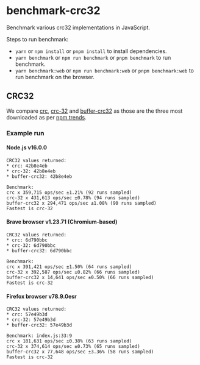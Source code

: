 # benchmark-crc32

Benchmark various crc32 implementations in JavaScript.

Steps to run benchmark:

- `yarn` or `npm install` or `pnpm install` to install dependencies.
- `yarn benchmark` or `npm run benchmark` or `pnpm benchmark` to run benchmark.
- `yarn benchmark:web` or `npm run benchmark:web` or `pnpm benchmark:web` to run
  benchmark on the browser.

## CRC32

We compare [crc][1], [crc-32][2] and [buffer-crc32][3] as those are the
three most downloaded as per [npm trends][4].

### Example run

#### Node.js v16.0.0

```console
CRC32 values returned:
* crc: 42b8e4eb
* crc-32: 42b8e4eb
* buffer-crc32: 42b8e4eb

Benchmark:
crc x 359,715 ops/sec ±1.21% (92 runs sampled)
crc-32 x 431,613 ops/sec ±0.78% (94 runs sampled)
buffer-crc32 x 294,471 ops/sec ±1.08% (90 runs sampled)
Fastest is crc-32
```

#### Brave browser v1.23.71 (Chromium-based)

```console
CRC32 values returned:
* crc: 6d790bbc
* crc-32: 6d790bbc
* buffer-crc32: 6d790bbc

Benchmark:
crc x 391,421 ops/sec ±1.50% (64 runs sampled)
crc-32 x 392,587 ops/sec ±0.82% (66 runs sampled)
buffer-crc32 x 14,641 ops/sec ±0.50% (66 runs sampled)
Fastest is crc-32
```

#### Firefox browser v78.9.0esr

```console
CRC32 values returned:
* crc: 57e49b3d
* crc-32: 57e49b3d
* buffer-crc32: 57e49b3d

Benchmark: index.js:33:9
crc x 181,631 ops/sec ±0.38% (63 runs sampled)
crc-32 x 374,614 ops/sec ±0.73% (65 runs sampled)
buffer-crc32 x 77,648 ops/sec ±3.36% (58 runs sampled)
Fastest is crc-32
```

[1]: https://www.npmjs.com/package/crc
[2]: https://www.npmjs.com/package/crc-32
[3]: https://www.npmjs.com/package/buffer-crc32
[4]: https://www.npmtrends.com/crc32-vs-crc-32-vs-buffer-crc32-vs-crc-vs-sse4_crc32
